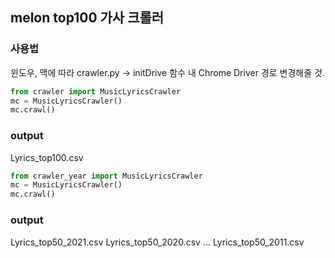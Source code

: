 ## melon top100 가사 크롤러

### 사용법

윈도우, 맥에 따라 crawler.py -> initDrive 함수 내 Chrome Driver 경로 변경해줄 것.

```python
from crawler import MusicLyricsCrawler
mc = MusicLyricsCrawler()
mc.crawl()
```

### output

Lyrics_top100.csv

```python
from crawler_year import MusicLyricsCrawler
mc = MusicLyricsCrawler()
mc.crawl()
```

### output

Lyrics_top50_2021.csv
Lyrics_top50_2020.csv
...
Lyrics_top50_2011.csv
